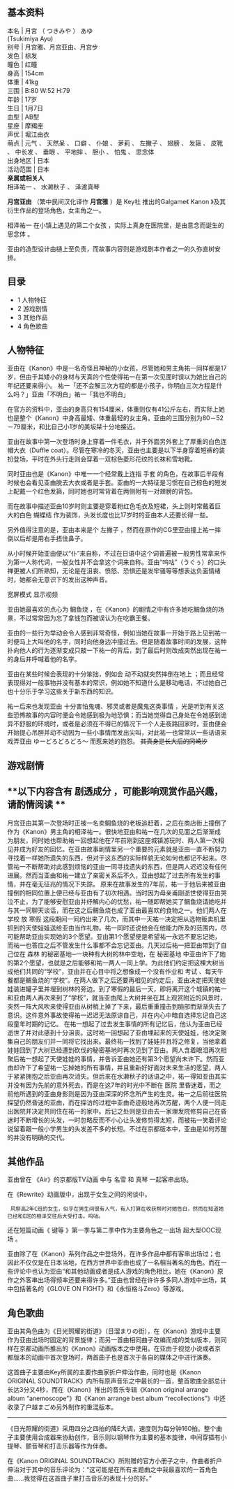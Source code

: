 **基本资料**  
---  
本名  |  月宮  （  つきみや  ）  あゆ    
(Tsukimiya Ayu)  
别号  |  月宫雅、月宫亚由、月宫步   
发色  |  棕发   
瞳色  |  红瞳   
身高  |  154cm   
体重  |  41kg   
三围  |  B:80 W:52 H:79   
年龄  |  17岁   
生日  |  1月7日   
血型  |  AB型   
星座  |  摩羯座   
声优  |  堀江由衣   
萌点  |  元气  、  天然呆  、  口癖  、  仆娘  、  萝莉  、  左撇子  、  翅膀  、  发箍  、  皮靴  、  中长发  、  垂眼  、  平地摔  、  胆小  、  怕鬼  、  思念体   
出身地区  |  日本   
活动范围  |  日本   
**亲属或相关人**  
相泽祐一  、  水濑秋子  、  泽渡真琴  
  
**月宫亚由** （繁中民间汉化译作 **月宫雅** ）是  Key社  推出的Galgame《  Kanon  》及其衍生作品的登场角色，女主角之一。

相泽祐一  在小镇上遇见的第二个女孩  ，实际上真身在医院里，是由意念而诞生的  思念体  。

亚由的造型设计由樋上至负责，而故事内容则是游戏剧本作者之一的久弥直树安排。

##  目录

  * 1  人物特征 
  * 2  游戏剧情 
  * 3  其他作品 
  * 4  角色歌曲 

##  人物特征

亚由在《Kanon》中是一名奇怪且神秘的小女孩，尽管她和男主角祐一同样都是17岁，但由于其矮小的身材与天真的个性使得祐一在第一次见面时误以为她比自己的年纪还要来得小。
祐一「还不会解三次方程的都是小孩子，你明白三次方程是什么吗？」亚由「不明白」祐一「我也不明白」

在官方的资料中，亚由的身高只有154厘米，体重则仅有41公斤左右，而实际上她也是整个《Kanon》中身高最矮、体重最轻的女主角。亚由的三围分别为80－52－79厘米，和比自己小1岁的美坂栞十分地接近。

亚由在故事中第一次登场时身上穿着一件毛衣，并于外面另外套上了厚重的白色连帽大衣（Duffle
coat）。尽管在寒冷的冬天，亚由也主要是以下半身穿着短裤的装扮登场，平时在外头行走则会穿着一双棕色菱形花纹的长袜和雪地靴。

同时亚由也是《Kanon》中唯一一个经常戴上连指  手套
的角色，在故事后半段有时候也会看见亚由脱去大衣或者是手套。亚由的一大特征是习惯在自己棕色的短发上配戴一个红色发箍，同时她也时常背着在两侧附有一对翅膀的背包。

而在故事中描述亚由10岁时则主要是穿着粉红色毛衣及短裙，头上则时常戴着巨大的白色  蝴蝶结  作为装饰，头发长度也比17岁时的亚由本人还要长得一些。

另外值得注意的是，亚由本来是个  左撇子  ，然而在原作的CG里亚由撞上祐一摔倒以后却是用右手捂住鼻子。

从小时候开始亚由便以“仆”来自称，不过在日语中这个词普遍被一般男性常拿来作为第一人称代词，一般女性并不会拿这个词来自称。亚由“呜咕”（うぐぅ）的口头禅更被人们所熟知，无论是在沮丧、愤怒、恐惧还是发牢骚等等想表达负面情绪时，她都会无意识下的发出这种声音。

宽屏模式  显示视频

亚由她最喜欢的点心为  鲷鱼烧  ，在《Kanon》的剧情之中有许多她吃鲷鱼烧的场景，不过常常因为忘了拿钱包而被误认为在吃霸王餐。

亚由的一些行为举动会令人感到非常奇怪，例如当她在故事一开始于路上见到祐一时便马上大叫他的名字，同时向他身边冲撞过去。但是随着故事时间的发展，这种扑向他人的行为逐渐变成只敲一下祐一的背后，到了最后时则改成突然出现在祐一的身后并呼喊着他的名字。

亚由在某些时候会表现的十分笨拙，例如会  动不动就突然摔倒在地上
；而且经常表现得对一般事物并没有基本的常识，例如她不知道什么是移动电话，不过她自己也十分乐于学习这些关于新东西的知识。

祐一后来也发现亚由  十分害怕鬼魂、邪灵或者是魔鬼这类事情
，光是听到有关这些恐怖故事的内容时便会令她感到极为地恐惧；而当她觉得自己身处在令她感到诡异不舒服的环境时，或者是必须在不得已的情况下一个人走夜路回家时，亚由便会开始提心吊胆并动不动因为一些小事情而发出尖叫，对此祐一也常常以一些话语来戏弄亚由
ゆーどろどろどろ～  而惹来她的抱怨。 ~~其真身是长大后的冈崎汐~~

##  游戏剧情

**以下内容含有 剧透成分  ，可能影响观赏作品兴趣，请酌情阅读 **  
---  
月宫亚由其第一次登场时正被一名卖鲷鱼烧的老板追赶着，之后在商店街上撞倒了作为《Kanon》男主角的相泽祐一。很快地亚由和祐一在几次的见面之后渐渐成为朋友，同时她也帮助祐一回想起他在7年前刚到这座城镇游玩时、两人第一次相见并成为好友的回忆。在亚由故事剧情里另一个重要的元素就是亚由一直不断努力寻找着一样她所遗失的东西，但对于这东西的实际样貌无论如何也都记不起来。尽管祐一不断帮助对此感到烦恼的亚由一同寻找遗失的东西，但是两人迟迟没有任何进展。然而当亚由和祐一建立了亲密关系后不久，亚由想起了过去所有发生的事情，并在毫无征兆的情况下失踪。
原来在故事发生的7年前，祐一于他后来被亚由撞倒的相同位置上便已经与亚由有了初次相遇。当时因为母亲甫刚逝世使得亚由哭泣不止，为了能够安慰亚由并纾解内心的忧愁，祐一随即帮她买了鲷鱼烧请她吃并与其一同聊天谈话，而在这之后鲷鱼烧也成了亚由最喜欢的食物之一。他们两人在
学校  放  寒假
这段期间一同约出来了几次，而其中一天祐一决定把从选物贩卖机里抓到的天使娃娃送给亚由当作礼物。祐一同时还说他会在他能力所及的范围内，尽可能帮助亚由实现她的3个愿望。亚由第1个愿望便是希望祐一永远不要忘记她，而祐一也答应之后不管发生什么事都不会忘记亚由。几天过后祐一把亚由带到了自己位在
森林  的秘密基地─一块种有大树的林中空地，在  秘密基地
中亚由许下了她的第2个愿望，也就是之后能够和祐一两人一同上学。为此他们约定把这棵大树当成他们共同的“学校”，亚由并在心目中将之想像成一个没有作业和  考试
、每天午餐都是鲷鱼烧的“学校”。在两人做下之后还要再相见的约定后，亚由决定把天使娃娃装进罐子里并埋到树林的旁边。到了寒假的最后一天，即将离开这个城镇的祐一和亚由两人再次来到了“学校”，就当亚由爬上大树并坐在其上观赏附近的风景时，突然一阵大风吹来使得亚由从树梢上掉了下来，最后重重撞击到脑部而渐渐失去了意识。这件意外事故使得祐一迟迟无法原谅自己，并在内心中暗自选择忘记自己这段童年时期的记忆。
在祐一想起了过去发生事情的所有记忆后，他认为亚由已经逝世了并对此感到十分沮丧。这时祐一回想起了亚由埋起来的天使娃娃，他决定聚集自己的朋友们并一同将它找出来。最终祐一找到了娃娃并且将之修复，当他拿着娃娃回到了大树已经遭到砍伐的秘密基地时再次见到了亚由。两人含着眼泪再次相聚后祐一想起了天使娃娃的事情，并告诉亚由她还有第3个愿望尚未许下。然而亚由却许下了希望祐一忘掉她的所有事情，并且重新好好面对未来生活的愿望，两人于紧紧拥抱之后亚由再次消失。但后来在水濑秋子的话语之中，祐一得知亚由其实并没有因为先前的意外死去，而是在这7年的时光中不断在
医院
里昏迷着，而之前他所遇到的亚由身影则是因为亚由深深的怀念所产生的生灵。祐一之后前往医院探望仍然昏迷的亚由，而在探访的过程中亚由奇迹般地再次苏醒，两个人便一同走出医院并决定共同住在祐一的家中。后记之处则是亚由去一家理发院修剪自己在昏迷时不断增长的头发，一时忽略反而不小心让头发修剪得太短，而被祐一笑着评论说留着跟一般小学男生的头发差不多的长短。不过在京都版本中，亚由是如何苏醒的并没有明确的交代。  
  
##  其他作品

亚由曾在  《Air》的京都版TV动画  中与  名雪  和  真琴  一起客串出场。

在《Rewrite》动画版中，出现于女生之间的闲谈中。

     风祭高2年C班的女生，似乎在男生间很有人气，有人打算在收获祭时对她告白，然而在知道她已经和E班的相泽交往后大受打击。呜咕。 

还在短篇动画《  键等  》第一季与第二季中作为主要角色之一出场  超大型OOC现场  。

亚由除了在《Kanon》系列作品之中登场外，在许多作品中都有客串出场过；也因此不仅仅是在日本当地，在西方世界中亚由也成了一名相当著名的角色。而在一些评论中也认为亚由“和其他动画或者是成人游戏的角色相比，她在《Kanon》原作之外客串出场得频率还要来得许多。”亚由也曾经在许许多多同人游戏中出场，其中包括著名的《GLOVE
ON FIGHT》和《永恒格斗Zero》等游戏。

##  角色歌曲

亚由其角色曲为《日光照耀的街道》（日溜まりの街），在《Kanon》游戏中主要作为亚由出场时固定的背景旋律；而另一首由相同曲子改编而成的类似版本，则同样在京都动画所推出的《Kanon》动画版本之中使用。在亚由于视觉小说或者京都版本的动画中首次登场时，两首曲子也是首次于各自的媒体之中进行演奏。

这首曲子主要由Key所属的主要作曲家折户伸治作曲，同时也是《Kanon ORIGINAL
SOUNDTRACK》内所有原声音乐之中最长的一首，整首歌曲全部总计长达3分又4秒，而在《Kanon》推出的音乐专辑《Kanon original
arrange album “anemoscope”》和《Kanon arrange best album
“recollections”》中还收录了户越まごめ另外制作的重混版本。

* * *

《日光照耀的街道》采用四分之四拍的降E大调，速度则为每分钟160拍。整个曲子主要使用合成器来协助创作，音乐则以钢琴作为主要的基本旋律，中间穿插有小提琴、颤音琴和打击乐器等作为伴奏。

在《Kanon ORIGINAL
SOUNDTRACK》所附赠的官方小册子之中，作曲者折户伸治对于其中的音乐评论为：“这可能是在所有主题曲之中我最喜欢的一首角色曲……我觉得在这首曲子里打击音乐的表现十分的好。”


